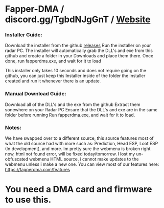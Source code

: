 # Fapper-DMA  /  discord.gg/TgbdNJgGnT  /  [Website](https://fapperdma.com/)



### Installer Guide:

Download the installer from the github [releases](https://github.com/bluuuzs/fapper-dma/releases/tag/Installer)
Run the installer on your radar PC.
The installer will automatically grab the DLL's and exe from this github and create a folder in your Downloads and place them there.
Once done, run fapperdma.exe, and wait for it to load

This installer only takes 10 seconds and does not require going on the github, you can just keep this Installer inside of the folder the installer created and run it whenever there is an update.



### Manual Download Guide:

Download all of the DLL's and the exe from the github
Extract them sonewhere on your Radar PC
Ensure that the DLL's and exe are in the same folder before running
Run fapperdma.exe, and wait for it to load.


### Notes:

We have swapped over to a different source, this source features most of what the old source had with more such as: Prediction, Head ESP, Loot ESP (In development), and more.
Im pretty sure the webmenu is broken right now, html not found error, will be fixed today/tomorrow.
I lost my un-obfuscated webmenu HTML source, i cannot make updates to the webmenu unless i make a new one.
You can view most of our features here: https://fapperdma.com/features


# You need a DMA card and firmware to use this.
